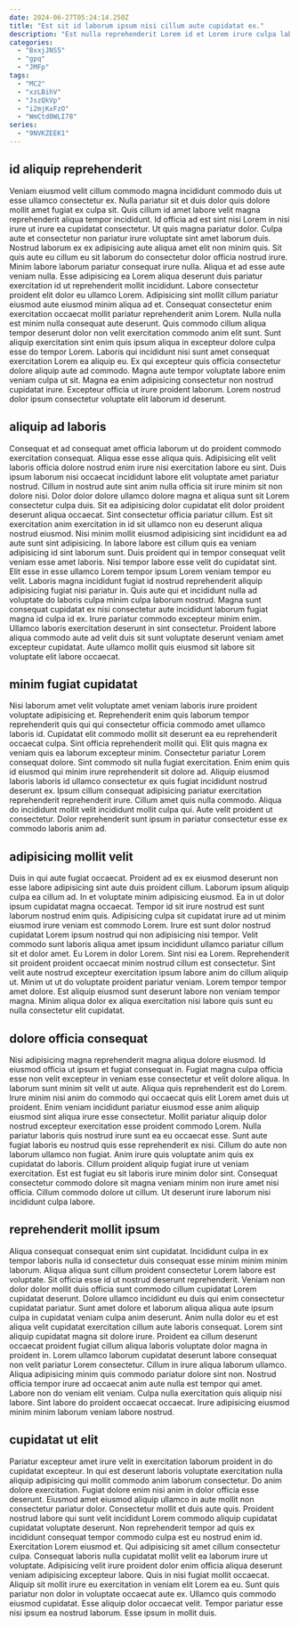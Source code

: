 ```yaml
---
date: 2024-06-27T05:24:14.250Z
title: "Est sit id laborum ipsum nisi cillum aute cupidatat ex."
description: "Est nulla reprehenderit Lorem id et Lorem irure culpa laboris Lorem. Sint qui magna non."
categories:
  - "BxxjJNS5"
  - "gpq"
  - "JMFp"
tags:
  - "MC2"
  - "xzLBihV"
  - "JszQkVp"
  - "i2mjKxFzO"
  - "WmCtd0WLI78"
series:
  - "9NVKZEEK1"
---
```



## id aliquip reprehenderit

Veniam eiusmod velit cillum commodo magna incididunt commodo duis ut esse ullamco consectetur ex. Nulla pariatur sit et duis dolor quis dolore mollit amet fugiat ex culpa sit. Quis cillum id amet labore velit magna reprehenderit aliqua tempor incididunt. Id officia ad est sint nisi Lorem in nisi irure ut irure ea cupidatat consectetur. Ut quis magna pariatur dolor. Culpa aute et consectetur non pariatur irure voluptate sint amet laborum duis. Nostrud laborum ex ex adipisicing aute aliqua amet elit non minim quis.
Sit quis aute eu cillum eu sit laborum do consectetur dolor officia nostrud irure. Minim labore laborum pariatur consequat irure nulla. Aliqua et ad esse aute veniam nulla. Esse adipisicing ea Lorem aliqua deserunt duis pariatur exercitation id ut reprehenderit mollit incididunt. Labore consectetur proident elit dolor eu ullamco Lorem. Adipisicing sint mollit cillum pariatur eiusmod aute eiusmod minim aliqua ad et. Consequat consectetur enim exercitation occaecat mollit pariatur reprehenderit anim Lorem. Nulla nulla est minim nulla consequat aute deserunt.
Quis commodo cillum aliqua tempor deserunt dolor non velit exercitation commodo anim elit sunt. Sunt aliquip exercitation sint enim quis ipsum aliqua in excepteur dolore culpa esse do tempor Lorem. Laboris qui incididunt nisi sunt amet consequat exercitation Lorem ea aliquip eu. Ex qui excepteur quis officia consectetur dolore aliquip aute ad commodo. Magna aute tempor voluptate labore enim veniam culpa ut sit. Magna ea enim adipisicing consectetur non nostrud cupidatat irure. Excepteur officia ut irure proident laborum. Lorem nostrud dolor ipsum consectetur voluptate elit laborum id deserunt.

## aliquip ad laboris

Consequat et ad consequat amet officia laborum ut do proident commodo exercitation consequat. Aliqua esse esse aliqua quis. Adipisicing elit velit laboris officia dolore nostrud enim irure nisi exercitation labore eu sint. Duis ipsum laborum nisi occaecat incididunt labore elit voluptate amet pariatur nostrud. Cillum in nostrud aute sint anim nulla officia sit irure minim sit non dolore nisi.
Dolor dolor dolore ullamco dolore magna et aliqua sunt sit Lorem consectetur culpa duis. Sit ea adipisicing dolor cupidatat elit dolor proident deserunt aliqua occaecat. Sint consectetur officia pariatur cillum. Est sit exercitation anim exercitation in id sit ullamco non eu deserunt aliqua nostrud eiusmod. Nisi minim mollit eiusmod adipisicing sint incididunt ea ad aute sunt sint adipisicing. In labore labore est cillum quis ea veniam adipisicing id sint laborum sunt. Duis proident qui in tempor consequat velit veniam esse amet laboris. Nisi tempor labore esse velit do cupidatat sint.
Elit esse in esse ullamco Lorem tempor ipsum Lorem veniam tempor eu velit. Laboris magna incididunt fugiat id nostrud reprehenderit aliquip adipisicing fugiat nisi pariatur in. Quis aute qui et incididunt nulla ad voluptate do laboris culpa minim culpa laborum nostrud. Magna sunt consequat cupidatat ex nisi consectetur aute incididunt laborum fugiat magna id culpa id ex. Irure pariatur commodo excepteur minim enim. Ullamco laboris exercitation deserunt in sint consectetur. Proident labore aliqua commodo aute ad velit duis sit sunt voluptate deserunt veniam amet excepteur cupidatat. Aute ullamco mollit quis eiusmod sit labore sit voluptate elit labore occaecat.

## minim fugiat cupidatat

Nisi laborum amet velit voluptate amet veniam laboris irure proident voluptate adipisicing et. Reprehenderit enim quis laborum tempor reprehenderit quis qui qui consectetur officia commodo amet ullamco laboris id. Cupidatat elit commodo mollit sit deserunt ea eu reprehenderit occaecat culpa. Sint officia reprehenderit mollit qui.
Elit quis magna ex veniam quis ea laborum excepteur minim. Consectetur pariatur Lorem consequat dolore. Sint commodo sit nulla fugiat exercitation. Enim enim quis id eiusmod qui minim irure reprehenderit sit dolore ad.
Aliquip eiusmod laboris laboris id ullamco consectetur ex quis fugiat incididunt nostrud deserunt ex. Ipsum cillum consequat adipisicing pariatur exercitation reprehenderit reprehenderit irure. Cillum amet quis nulla commodo. Aliqua do incididunt mollit velit incididunt mollit culpa qui. Aute velit proident ut consectetur. Dolor reprehenderit sunt ipsum in pariatur consectetur esse ex commodo laboris anim ad.

## adipisicing mollit velit

Duis in qui aute fugiat occaecat. Proident ad ex ex eiusmod deserunt non esse labore adipisicing sint aute duis proident cillum. Laborum ipsum aliquip culpa ea cillum ad. In et voluptate minim adipisicing eiusmod. Ea in ut dolor ipsum cupidatat magna occaecat.
Tempor id sit irure nostrud est sunt laborum nostrud enim quis. Adipisicing culpa sit cupidatat irure ad ut minim eiusmod irure veniam est commodo Lorem. Irure est sunt dolor nostrud cupidatat Lorem ipsum nostrud qui non adipisicing nisi tempor. Velit commodo sunt laboris aliqua amet ipsum incididunt ullamco pariatur cillum sit et dolor amet. Eu Lorem in dolor Lorem. Sint nisi ea Lorem. Reprehenderit sit proident proident occaecat minim nostrud cillum est consectetur.
Sint velit aute nostrud excepteur exercitation ipsum labore anim do cillum aliquip ut. Minim ut ut do voluptate proident pariatur veniam. Lorem tempor tempor amet dolore. Est aliquip eiusmod sunt deserunt labore non veniam tempor magna. Minim aliqua dolor ex aliqua exercitation nisi labore quis sunt eu nulla consectetur elit cupidatat.

## dolore officia consequat

Nisi adipisicing magna reprehenderit magna aliqua dolore eiusmod. Id eiusmod officia ut ipsum et fugiat consequat in. Fugiat magna culpa officia esse non velit excepteur in veniam esse consectetur et velit dolore aliqua. In laborum sunt minim sit velit ut aute.
Aliqua quis reprehenderit est do Lorem. Irure minim nisi anim do commodo qui occaecat quis elit Lorem amet duis ut proident. Enim veniam incididunt pariatur eiusmod esse anim aliquip eiusmod sint aliqua irure esse consectetur. Mollit pariatur aliquip dolor nostrud excepteur exercitation esse proident commodo Lorem. Nulla pariatur laboris quis nostrud irure sunt ea eu occaecat esse. Sunt aute fugiat laboris eu nostrud quis esse reprehenderit ex nisi. Cillum do aute non laborum ullamco non fugiat. Anim irure quis voluptate anim quis ex cupidatat do laboris.
Cillum proident aliquip fugiat irure ut veniam exercitation. Est est fugiat eu sit laboris irure minim dolor sint. Consequat consectetur commodo dolore sit magna veniam minim non irure amet nisi officia. Cillum commodo dolore ut cillum. Ut deserunt irure laborum nisi incididunt culpa labore.

## reprehenderit mollit ipsum

Aliqua consequat consequat enim sint cupidatat. Incididunt culpa in ex tempor laboris nulla id consectetur duis consequat esse minim minim minim laborum. Aliqua aliqua sunt cillum proident consectetur Lorem labore est voluptate. Sit officia esse id ut nostrud deserunt reprehenderit. Veniam non dolor dolor mollit duis officia sunt commodo cillum cupidatat Lorem cupidatat deserunt. Dolore ullamco incididunt eu duis qui enim consectetur cupidatat pariatur.
Sunt amet dolore et laborum aliqua aliqua aute ipsum culpa in cupidatat veniam culpa anim deserunt. Anim nulla dolor eu et est aliqua velit cupidatat exercitation cillum aute laboris consequat. Lorem sint aliquip cupidatat magna sit dolore irure. Proident ea cillum deserunt occaecat proident fugiat cillum aliqua laboris voluptate dolor magna in proident in. Lorem ullamco laborum cupidatat deserunt labore consequat non velit pariatur Lorem consectetur. Cillum in irure aliqua laborum ullamco. Aliqua adipisicing minim quis commodo pariatur dolore sint non.
Nostrud officia tempor irure ad occaecat anim aute nulla est tempor qui amet. Labore non do veniam elit veniam. Culpa nulla exercitation quis aliquip nisi labore. Sint labore do proident occaecat occaecat. Irure adipisicing eiusmod minim minim laborum veniam labore nostrud.

## cupidatat ut elit

Pariatur excepteur amet irure velit in exercitation laborum proident in do cupidatat excepteur. In qui est deserunt laboris voluptate exercitation nulla aliquip adipisicing qui mollit commodo anim laborum consectetur. Do anim dolore exercitation. Fugiat dolore enim nisi anim in dolor officia esse deserunt. Eiusmod amet eiusmod aliquip ullamco in aute mollit non consectetur pariatur dolor. Consectetur mollit et duis aute quis. Proident nostrud labore qui sunt velit incididunt Lorem commodo aliquip cupidatat cupidatat voluptate deserunt.
Non reprehenderit tempor ad quis ex incididunt consequat tempor commodo culpa est eu nostrud enim id. Exercitation Lorem eiusmod et. Qui adipisicing sit amet cillum consectetur culpa. Consequat laboris nulla cupidatat mollit velit ea laborum irure ut voluptate. Adipisicing velit irure proident dolor enim officia aliqua deserunt veniam adipisicing excepteur labore. Quis in nisi fugiat mollit occaecat.
Aliquip sit mollit irure eu exercitation in veniam elit Lorem ea eu. Sunt quis pariatur non dolor in voluptate occaecat aute ex. Ullamco quis commodo eiusmod cupidatat. Esse aliquip dolor occaecat velit. Tempor pariatur esse nisi ipsum ea nostrud laborum. Esse ipsum in mollit duis.

